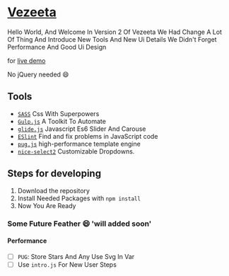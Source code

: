 # [Vezeeta](https://mohammed-taysser.github.io/vezeeta/)

Hello World, And Welcome In Version 2 Of Vezeeta
We Had Change A Lot Of Thing And Introduce New Tools And New Ui Details
We Didn't Forget Performance And Good Ui Design

for [live demo](https://mohammed-taysser.github.io/vezeeta/)

No jQuery needed :smile:

## Tools

- [`SASS`](https://sass-lang.com/) Css With Superpowers
- [`Gulp.js`](https://gulpjs.com/) A Toolkit To Automate
- [`glide.js`](https://glidejs.com/) Javascript Es6 Slider And Carouse
- [`ESlint`](eslint.org/) Find and fix problems in JavaScript code
- [`pug.js`](https://pugjs.org/api/getting-started.html)  high-performance template engine
- [`nice-select2`](https://bluzky.github.io/nice-select2/) Customizable Dropdowns.

## Steps for developing

1. Download the repository
2. Install Needed Packages with `npm install`
3. Now You Are Ready

### Some Future Feather :smile: 'will added soon'

#### Performance

- [ ] `PUG`: Store Stars And Any Use Svg In Var
- [ ] Use `intro.js` For New User Steps
